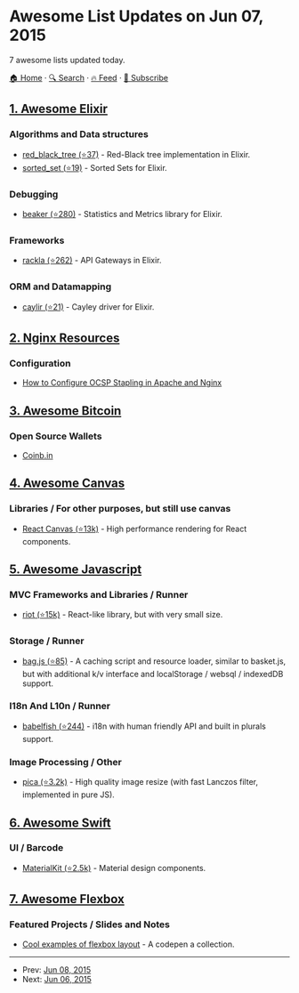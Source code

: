 # Awesome List Updates on Jun 07, 2015

7 awesome lists updated today.

[🏠 Home](/README.md) · [🔍 Search](https://test.trackawesomelist.com/search/) · [🔥 Feed](https://test.trackawesomelist.com/feed.xml) · [📮 Subscribe](https://trackawesomelist.us17.list-manage.com/subscribe?u=d2f0117aa829c83a63ec63c2f&id=36a103854c)



## [1. Awesome Elixir](/content/h4cc/awesome-elixir/README.md)

### Algorithms and Data structures

*   [red\_black\_tree (⭐37)](https://github.com/SenecaSystems/red_black_tree) - Red-Black tree implementation in Elixir.
*   [sorted\_set (⭐19)](https://github.com/SenecaSystems/sorted_set) - Sorted Sets for Elixir.

### Debugging

*   [beaker (⭐280)](https://github.com/hahuang65/beaker) - Statistics and Metrics library for Elixir.

### Frameworks

*   [rackla (⭐262)](https://github.com/AntonFagerberg/rackla) - API Gateways in Elixir.

### ORM and Datamapping

*   [caylir (⭐21)](https://github.com/mneudert/caylir) - Cayley driver for Elixir.

## [2. Nginx Resources](/content/fcambus/nginx-resources/README.md)

### Configuration

*   [How to Configure OCSP Stapling in Apache and Nginx](https://sslmate.com/blog/post/ocsp_stapling_in_apache_and_nginx)

## [3. Awesome Bitcoin](/content/igorbarinov/awesome-bitcoin/README.md)

### Open Source Wallets

*   [Coinb.in](https://coinb.in)

## [4. Awesome Canvas](/content/raphamorim/awesome-canvas/README.md)

### Libraries / For other purposes, but still use canvas

*   [React Canvas (⭐13k)](https://github.com/Flipboard/react-canvas) - High performance <canvas> rendering for React components.

## [5. Awesome Javascript](/content/sorrycc/awesome-javascript/README.md)

### MVC Frameworks and Libraries / Runner

*   [riot (⭐15k)](https://github.com/riot/riot) - React-like library, but with very small size.

### Storage / Runner

*   [bag.js (⭐85)](https://github.com/nodeca/bag.js) - A caching script and resource loader, similar to basket.js, but with additional k/v interface and localStorage / websql / indexedDB support.

### I18n And L10n / Runner

*   [babelfish (⭐244)](https://github.com/nodeca/babelfish/) - i18n with human friendly API and built in plurals support.

### Image Processing / Other

*   [pica (⭐3.2k)](https://github.com/nodeca/pica) - High quality image resize (with fast Lanczos filter, implemented in pure JS).

## [6. Awesome Swift](/content/matteocrippa/awesome-swift/README.md)

### UI / Barcode

*   [MaterialKit (⭐2.5k)](https://github.com/nghialv/MaterialKit) - Material design components.

## [7. Awesome Flexbox](/content/afonsopacifer/awesome-flexbox/README.md)

### Featured Projects / Slides and Notes

*   [Cool examples of flexbox layout](http://codepen.io/collection/KegmA/) - A codepen a collection.

---

- Prev: [Jun 08, 2015](/content/2015/06/08/README.md)
- Next: [Jun 06, 2015](/content/2015/06/06/README.md)
